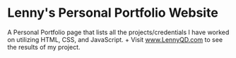 # Lenny's Personal Portfolio Website
A Personal Portfolio page that lists all the projects/credentials I have worked on utilizing HTML, CSS, and JavaScript.
+
 Visit www.LennyQD.com to see the results of my project.
